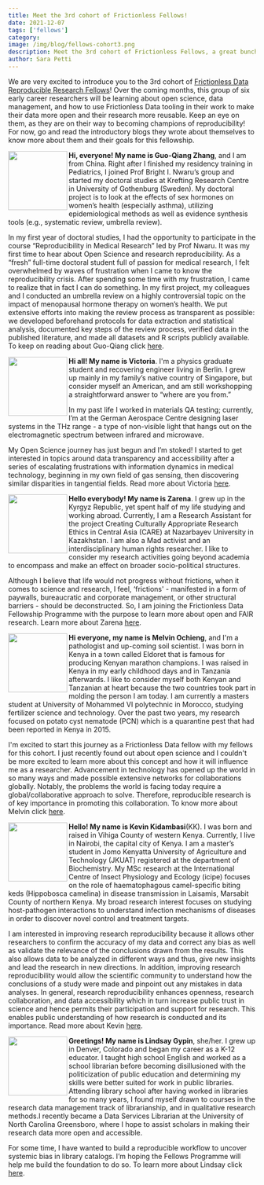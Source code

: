 ```yaml
---
title: Meet the 3rd cohort of Frictionless Fellows!
date: 2021-12-07
tags: ['fellows']
category:
image: /img/blog/fellows-cohort3.png
description: Meet the 3rd cohort of Frictionless Fellows, a great bunch of early career researchers on their way to become champions for reproducibility and open science
author: Sara Petti
---
```

We are very excited to introduce you to the 3rd cohort of [Frictionless Data Reproducible Research Fellows](https://fellows.frictionlessdata.io/)! Over the coming months, this group of six early career researchers will be learning about open science, data management, and how to use Frictionless Data tooling in their work to make their data more open and their research more reusable. Keep an eye on them, as they are on their way to becoming champions of reproducibility! For now, go and read the introductory blogs they wrote about themselves to know more about them and their goals for this fellowship. 

<img src="/img/blog/GQ.jpeg" width="120px" align="left">

**Hi, everyone! My name is Guo-Qiang Zhang**, and I am from China. Right after I finished my residency training in Pediatrics, I joined Prof Bright I. Nwaru’s group and started my doctoral studies at Krefting Research Centre in University of Gothenburg (Sweden). My doctoral project is to look at the effects of sex hormones on women’s health (especially asthma), utilizing epidemiological methods as well as evidence synthesis tools (e.g., systematic review, umbrella review). 

In my first year of doctoral studies, I had the opportunity to participate in the course “Reproducibility in Medical Research” led by Prof Nwaru. It was my first time to hear about Open Science and research reproducibility. As a “fresh” full-time doctoral student full of passion for medical research, I felt overwhelmed by waves of frustration when I came to know the reproducibility crisis. After spending some time with my frustration, I came to realize that in fact I can do something. In my first project, my colleagues and I conducted an umbrella review on a highly controversial topic on the impact of menopausal hormone therapy on women’s health. We put extensive efforts into making the review process as transparent as possible: we developed beforehand protocols for data extraction and statistical analysis, documented key steps of the review process, verified data in the published literature, and made all datasets and R scripts publicly available.
To keep on reading about Guo-Qiang click [here](https://fellows.frictionlessdata.io/blog/hello-guo-qiang/).

<img src="/img/blog/Victoria.jpeg" width="120px" align="left">

**Hi all! My name is Victoria**. I'm a physics graduate student and recovering engineer living in Berlin. I grew up mainly in my family’s native country of Singapore, but consider myself an American, and am still workshopping a straightforward answer to “where are you from.”

In my past life I worked in materials QA testing; currently, I’m at the German Aerospace Centre designing laser systems in the THz range - a type of non-visible light that hangs out on the electromagnetic spectrum between infrared and microwave. 

My Open Science journey has just begun and I’m stoked! I started to get interested in topics around data transparency and accessibility after a series of escalating frustrations with information dynamics in medical technology, beginning in my own field of gas sensing, then discovering similar disparities in tangential fields.
Read more about Victoria [here](https://fellows.frictionlessdata.io/blog/hello-victoria/).

<img src="/img/blog/Zarena.jpeg" width="120px" align="left">

**Hello everybody! My name is Zarena**. I grew up in the Kyrgyz Republic, yet spent half of my life studying and working abroad. Currently, I am a Research Assistant for the project Creating Culturally Appropriate Research Ethics in Central Asia (CARE) at Nazarbayev University in Kazakhstan. I am also a Mad activist and an interdisciplinary human rights researcher. I like to consider my research activities going beyond academia to encompass and make an effect on broader socio-political structures.

Although I believe that life would not progress without frictions, when it comes to science and research, I feel, ‘frictions' - manifested in a form of paywalls, bureaucratic and corporate management, or other structural barriers - should be deconstructed. So, I am joining the Frictionless Data Fellowship Programme with the purpose to learn more about open and FAIR research.
Learn more about Zarena [here](https://fellows.frictionlessdata.io/blog/hello-zarena/).

<img src="/img/blog/Melvin.jpeg" width="120px" align="left">

**Hi everyone, my name is Melvin Ochieng**, and I'm a pathologist and up-coming soil scientist. I was born in Kenya in a town called Eldoret that is famous for producing Kenyan marathon champions. I was raised in Kenya in my early childhood days and in Tanzania afterwards. I like to consider myself both Kenyan and Tanzanian at heart because the two countries took part in molding the person I am today. I am currently a masters student at University of Mohammed VI polytechnic in Morocco, studying fertilizer science and technology. Over the past two years, my research focused on potato cyst nematode (PCN) which is a quarantine pest that had been reported in Kenya in 2015.

I'm excited to start this journey as a Frictionless Data fellow with my fellows for this cohort. I just recently found out about open science and I couldn't be more excited to learn more about this concept and how it will influence me as a researcher. Advancement in technology has opened up the world in so many ways and made possible extensive networks for collaborations globally. Notably, the problems the world is facing today require a global/collaborative approach to solve. Therefore, reproducible research is of key importance in promoting this collaboration. 
To know more about Melvin click [here](https://fellows.frictionlessdata.io/blog/hello-melvin/).

<img src="/img/blog/Kevin-Photo.jpeg" width="120px" align="left">

**Hello! My name is Kevin Kidambasi**(KK). I was born and raised in Vihiga County of western Kenya. Currently, I live in Nairobi, the capital city of Kenya. I am a master’s student in Jomo Kenyatta University of Agriculture and Technology (JKUAT) registered at the department of Biochemistry. My MSc research at the International Centre of Insect Physiology and Ecology (icipe) focuses on the role of haematophagous camel-specific biting keds (Hippobosca camelina) in disease transmission in Laisamis, Marsabit County of northern Kenya. My broad research interest focuses on studying host-pathogen interactions to understand infection mechanisms of diseases in order to discover novel control and treatment targets.

I am interested in improving research reproducibility because it allows other researchers to confirm the accuracy of my data and correct any bias as well as validate the relevance of the conclusions drawn from the results. This also allows data to be analyzed in different ways and thus, give new insights and lead the research in new directions. In addition, improving research reproducibility would allow the scientific community to understand how the conclusions of a study were made and pinpoint out any mistakes in data analyses. In general, research reproducibility enhances openness, research collaboration, and data accessibility which in turn increase public trust in science and hence permits their participation and support for research. This enables public understanding of how research is conducted and its importance.
Read more about Kevin [here](https://fellows.frictionlessdata.io/blog/hello-kevin/).

<img src="/img/blog/Lindsay.jpeg" width="120px" align="left">

**Greetings! My name is Lindsay Gypin**, she/her. I grew up in Denver, Colorado and began my career as a K-12 educator. I taught high school English and worked as a school librarian before becoming disillusioned with the politicization of public education and determining my skills were better suited for work in public libraries. Attending library school after having worked in libraries for so many years, I found myself drawn to courses in the research data management track of librarianship, and in qualitative research methods.I recently became a Data Services Librarian at the University of North Carolina Greensboro, where I hope to assist scholars in making their research data more open and accessible.

For some time, I have wanted to build a reproducible workflow to uncover systemic bias in library catalogs. I’m hoping the Fellows Programme will help me build the foundation to do so.
To learn more about Lindsay click [here](https://fellows.frictionlessdata.io/blog/hello-lindsay/).
